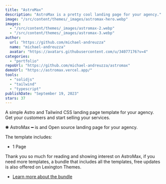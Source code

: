 ```yaml
---
title: "AstroMax"
description: "AstroMax is a pretty cool landing page for your agency."
image: "/src/content/themes/_images/astromax-hero.webp"
images:
  - "/src/content/themes/_images/astromax-2.webp"
  - "/src/content/themes/_images/astromax-3.webp"
author:
  url: "https://github.com/michael-andreuzza"
  name: "michael-andreuzza"
  avatar: "https://avatars.githubusercontent.com/u/34077176?v=4"
categories:
  - "portfolio"
repoUrl: "https://github.com/michael-andreuzza/astromax"
demoUrl: "https://astromax.vercel.app/"
tools:
  - "solidjs"
  - "tailwind"
  - "typescript"
publishDate: "September 19, 2023"
stars: 37
---
```


<p>
  A simple Astro and Tailwind CSS landing page template for your agency. Get your customers and
  start selling your services.
</p>
<p>✺&nbsp;AstroMax&nbsp;━&nbsp;is and Open source landing page for your agency.</p>
<p>The template includes:</p>
<ul>
  <li>1 Page</li>
</ul>
<p>
  Thank you so much for reading and showing interest on AstroMax, if you need more templates, a
  bundle that includes all the templates, free updates is also offered on Lexington Themes.
</p>
<ul>
  <li><a href="https://lexingtonthemes.com">Learn more about the bundle</a></li>
</ul>
